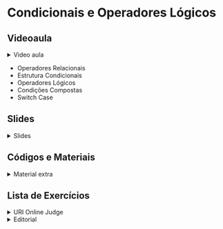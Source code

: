 Condicionais e Operadores Lógicos
====================================

## Videoaula

<details>
    <summary>Video aula</summary>

<iframe width="560" height="315" src="https://www.youtube.com/embed/etA0K6-2k-w" title="YouTube video player" frameborder="0" allow="accelerometer; autoplay; clipboard-write; encrypted-media; gyroscope; picture-in-picture" allowfullscreen></iframe>

</details>

- Operadores Relacionais
- Estrutura Condicionais
- Operadores Lógicos
- Condições Compostas
- Switch Case

## Slides

<details>
    <summary>Slides</summary>
    
<iframe width="560" height="315" src="https://www.youtube.com/embed/O3rbh7N-U9U" title="YouTube video player" frameborder="0" allow="accelerometer; autoplay; clipboard-write; encrypted-media; gyroscope; picture-in-picture" allowfullscreen></iframe>

</details>

## Códigos e Materiais

<details>
    <summary>Material extra</summary>

<div markdown=1>

- [Documentação do C++ ](https://devdocs.io/cpp-algorithm/)

</div>
</details>

## Lista de Exercícios

<details>
    <summary>URI Online Judge</summary>

<div markdown=1>

- Lista de Exercícios 02 
  - Acessem o [URI Online Judge](https://www.urionlinejudge.com.br/judge/en/login) e entrem na disciplina GE Iniciante.
  - ID da disciplina: 7550
  - Chave: XMGN22y
- Exercícios Extras
    - [[URI 1036] Fórmula de Bhaskara](https://www.urionlinejudge.com.br/judge/pt/problems/view/1036)
    - [[URI 1037] Intervalo](https://www.urionlinejudge.com.br/judge/pt/problems/view/1037)
    - [[URI 1040] Média 3](https://www.urionlinejudge.com.br/judge/pt/problems/view/1040)
    - [[URI 1049] Animal](https://www.urionlinejudge.com.br/judge/pt/problems/view/1049)
</div>
</details>

<details>
    <summary>Editorial</summary>

<div markdown=1>

- [Editorial Semana 02 - Condicionais e operadores lógicos](editorial/README.md)

</div>
</details>
